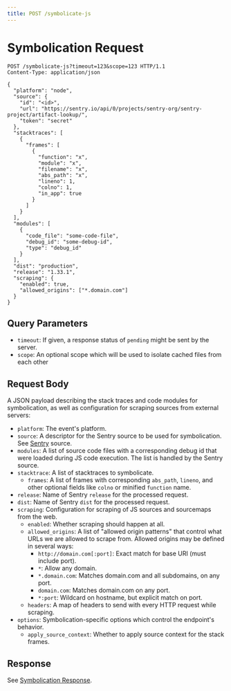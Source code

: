 ```yaml
---
title: POST /symbolicate-js
---
```


# Symbolication Request

```http
POST /symbolicate-js?timeout=123&scope=123 HTTP/1.1
Content-Type: application/json

{
  "platform": "node",
  "source": {
    "id": "<id>",
    "url": "https://sentry.io/api/0/projects/sentry-org/sentry-project/artifact-lookup/",
    "token": "secret"
  },
  "stacktraces": [
    {
      "frames": [
        {
          "function": "x",
          "module": "x",
          "filename": "x",
          "abs_path": "x",
          "lineno": 1,
          "colno": 1,
          "in_app": true
        }
      ]
    }
  ],
  "modules": [
    {
      "code_file": "some-code-file",
      "debug_id": "some-debug-id",
      "type": "debug_id"
    }
  ],
  "dist": "production",
  "release": "1.33.1",
  "scraping": {
    "enabled": true,
    "allowed_origins": ["*.domain.com"]
  }
}
```

## Query Parameters

- `timeout`: If given, a response status of `pending` might be sent by the
  server.
- `scope`: An optional scope which will be used to isolate cached files from
  each other

## Request Body

A JSON payload describing the stack traces and code modules for symbolication,
as well as configuration for scraping sources from external servers:

- `platform`: The event's platform.
- `source`: A descriptor for the Sentry source to be used for symbolication. See
  [Sentry](index.md) source.
- `modules`: A list of source code files with a corresponding debug id that
  were loaded during JS code execution. The list is handled by the Sentry source.
- `stacktrace`: A list of stacktraces to symbolicate.
  - `frames`: A list of frames with corresponding `abs_path`, `lineno`,
    and other optional fields like `colno` or minified `function` name.
- `release`: Name of Sentry `release` for the processed request.
- `dist`: Name of Sentry `dist` for the processed request.
- `scraping`: Configuration for scraping of JS sources and sourcemaps from the web.
  - `enabled`: Whether scraping should happen at all.
  - `allowed_origins`: A list of "allowed origin patterns" that control what
    URLs we are allowed to scrape from. Allowed origins may be defined in several ways:
    - `http://domain.com[:port]`: Exact match for base URI (must include port).
    - `*`: Allow any domain.
    - `*.domain.com`: Matches domain.com and all subdomains, on any port.
    - `domain.com`: Matches domain.com on any port.
    - `*:port`: Wildcard on hostname, but explicit match on port.
  - `headers`: A map of headers to send with every HTTP request while scraping.
- `options`: Symbolication-specific options which control the endpoint's behavior.
  - `apply_source_context`: Whether to apply source context for the stack frames.

## Response

See [Symbolication Response](response.md).
